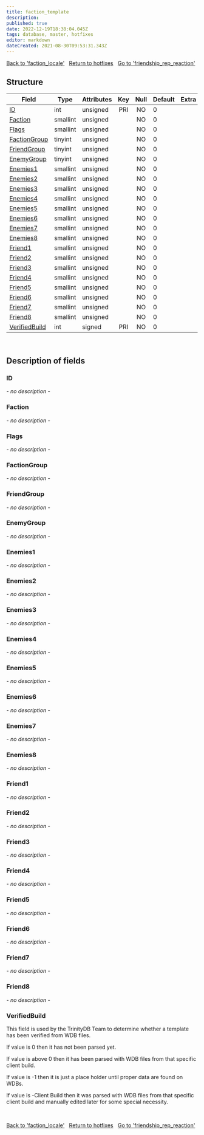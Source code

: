 ```yaml
---
title: faction_template
description: 
published: true
date: 2022-12-19T18:38:04.045Z
tags: database, master, hotfixes
editor: markdown
dateCreated: 2021-08-30T09:53:31.343Z
---
```


<a href="https://trinitycore.info/en/database/master/hotfixes/faction_locale" class="mt-5 v-btn v-btn--depressed v-btn--flat v-btn--outlined theme--light v-size--default darkblue--text text--lighten-3"><span class="v-btn__content"><i aria-hidden="true" class="v-icon notranslate v-icon--left mdi mdi-arrow-left theme--light"></i><span>Back to 'faction_locale'</span></span></a>&nbsp;&nbsp;&nbsp;<a href="https://trinitycore.info/en/database/master/hotfixes/home" class="mt-5 v-btn v-btn--depressed v-btn--flat v-btn--outlined theme--light v-size--default darkblue--text text--lighten-3"><span class="v-btn__content"><i aria-hidden="true" class="v-icon notranslate v-icon--left mdi mdi-home-outline theme--light"></i><span>Return to hotfixes</span></span></a>&nbsp;&nbsp;&nbsp;<a href="https://trinitycore.info/en/database/master/hotfixes/friendship_rep_reaction" class="mt-5 v-btn v-btn--depressed v-btn--flat v-btn--outlined theme--light v-size--default darkblue--text text--lighten-3"><span class="v-btn__content"><span>Go to 'friendship_rep_reaction'</span><i aria-hidden="true" class="v-icon notranslate v-icon--right mdi mdi-arrow-right theme--light"></i></span></a>

## Structure

| Field | Type | Attributes | Key | Null | Default | Extra | Comment |
| --- | --- | --- | :---: | :---: | --- | --- | --- |
| [ID](#id-alt) | int | unsigned | PRI | NO | 0 |  |  |
| [Faction](#faction) | smallint | unsigned |  | NO | 0 |  |  |
| [Flags](#flags) | smallint | unsigned |  | NO | 0 |  |  |
| [FactionGroup](#factiongroup) | tinyint | unsigned |  | NO | 0 |  |  |
| [FriendGroup](#friendgroup) | tinyint | unsigned |  | NO | 0 |  |  |
| [EnemyGroup](#enemygroup) | tinyint | unsigned |  | NO | 0 |  |  |
| [Enemies1](#enemies1) | smallint | unsigned |  | NO | 0 |  |  |
| [Enemies2](#enemies2) | smallint | unsigned |  | NO | 0 |  |  |
| [Enemies3](#enemies3) | smallint | unsigned |  | NO | 0 |  |  |
| [Enemies4](#enemies4) | smallint | unsigned |  | NO | 0 |  |  |
| [Enemies5](#enemies5) | smallint | unsigned |  | NO | 0 |  |  |
| [Enemies6](#enemies6) | smallint | unsigned |  | NO | 0 |  |  |
| [Enemies7](#enemies7) | smallint | unsigned |  | NO | 0 |  |  |
| [Enemies8](#enemies8) | smallint | unsigned |  | NO | 0 |  |  |
| [Friend1](#friend1) | smallint | unsigned |  | NO | 0 |  |  |
| [Friend2](#friend2) | smallint | unsigned |  | NO | 0 |  |  |
| [Friend3](#friend3) | smallint | unsigned |  | NO | 0 |  |  |
| [Friend4](#friend4) | smallint | unsigned |  | NO | 0 |  |  |
| [Friend5](#friend5) | smallint | unsigned |  | NO | 0 |  |  |
| [Friend6](#friend6) | smallint | unsigned |  | NO | 0 |  |  |
| [Friend7](#friend7) | smallint | unsigned |  | NO | 0 |  |  |
| [Friend8](#friend8) | smallint | unsigned |  | NO | 0 |  |  |
| [VerifiedBuild](#verifiedbuild) | int | signed | PRI | NO | 0 |  |  |
&nbsp;
## Description of fields

### ID <!-- {#id-alt} -->
*- no description -*
&nbsp;

### Faction
*- no description -*
&nbsp;

### Flags
*- no description -*
&nbsp;

### FactionGroup
*- no description -*
&nbsp;

### FriendGroup
*- no description -*
&nbsp;

### EnemyGroup
*- no description -*
&nbsp;

### Enemies1
*- no description -*
&nbsp;

### Enemies2
*- no description -*
&nbsp;

### Enemies3
*- no description -*
&nbsp;

### Enemies4
*- no description -*
&nbsp;

### Enemies5
*- no description -*
&nbsp;

### Enemies6
*- no description -*
&nbsp;

### Enemies7
*- no description -*
&nbsp;

### Enemies8
*- no description -*
&nbsp;

### Friend1
*- no description -*
&nbsp;

### Friend2
*- no description -*
&nbsp;

### Friend3
*- no description -*
&nbsp;

### Friend4
*- no description -*
&nbsp;

### Friend5
*- no description -*
&nbsp;

### Friend6
*- no description -*
&nbsp;

### Friend7
*- no description -*
&nbsp;

### Friend8
*- no description -*
&nbsp;

### VerifiedBuild
This field is used by the TrinityDB Team to determine whether a template has been verified from WDB files.

If value is 0 then it has not been parsed yet.

If value is above 0 then it has been parsed with WDB files from that specific client build.

If value is -1 then it is just a place holder until proper data are found on WDBs.

If value is -Client Build then it was parsed with WDB files from that specific client build and manually edited later for some special necessity.

&nbsp;

<a href="https://trinitycore.info/en/database/master/hotfixes/faction_locale" class="mt-5 v-btn v-btn--depressed v-btn--flat v-btn--outlined theme--light v-size--default darkblue--text text--lighten-3"><span class="v-btn__content"><i aria-hidden="true" class="v-icon notranslate v-icon--left mdi mdi-arrow-left theme--light"></i><span>Back to 'faction_locale'</span></span></a>&nbsp;&nbsp;&nbsp;<a href="https://trinitycore.info/en/database/master/hotfixes/home" class="mt-5 v-btn v-btn--depressed v-btn--flat v-btn--outlined theme--light v-size--default darkblue--text text--lighten-3"><span class="v-btn__content"><i aria-hidden="true" class="v-icon notranslate v-icon--left mdi mdi-home-outline theme--light"></i><span>Return to hotfixes</span></span></a>&nbsp;&nbsp;&nbsp;<a href="https://trinitycore.info/en/database/master/hotfixes/friendship_rep_reaction" class="mt-5 v-btn v-btn--depressed v-btn--flat v-btn--outlined theme--light v-size--default darkblue--text text--lighten-3"><span class="v-btn__content"><span>Go to 'friendship_rep_reaction'</span><i aria-hidden="true" class="v-icon notranslate v-icon--right mdi mdi-arrow-right theme--light"></i></span></a>
